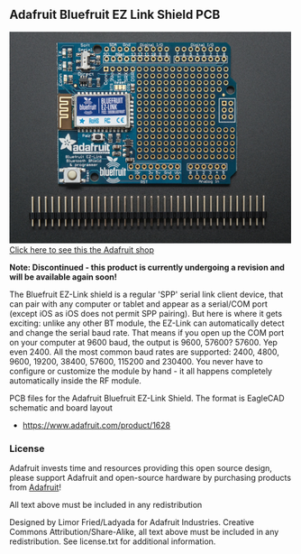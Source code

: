 ## Adafruit Bluefruit EZ Link Shield PCB
<a href="http://www.adafruit.com/products/1628"><img src="assets/image.jpg?raw=true" width="500px"><br/>
Click here to see this the Adafruit shop</a>

**Note: Discontinued - this product is currently undergoing a revision and will be available again soon!**

The Bluefruit EZ-Link shield is a regular 'SPP' serial link client device, that can pair with any computer or tablet and appear as a serial/COM port (except iOS as iOS does not permit SPP pairing). But here is where it gets exciting: unlike any other BT module, the EZ-Link can automatically detect and change the serial baud rate. That means if you open up the COM port on your computer at 9600 baud, the output is 9600, 57600? 57600. Yep even 2400. All the most common baud rates are supported: 2400, 4800, 9600, 19200, 38400, 57600, 115200 and 230400. You never have to configure or customize the module by hand - it all happens completely automatically inside the RF module.

PCB files for the Adafruit Bluefruit EZ-Link Shield. The format is EagleCAD schematic and board layout
- https://www.adafruit.com/product/1628

### License

Adafruit invests time and resources providing this open source design, please support Adafruit and open-source hardware by purchasing products from [Adafruit](https://www.adafruit.com)!

All text above must be included in any redistribution

Designed by Limor Fried/Ladyada for Adafruit Industries.
Creative Commons Attribution/Share-Alike, all text above must be included in any redistribution. 
See license.txt for additional information.
